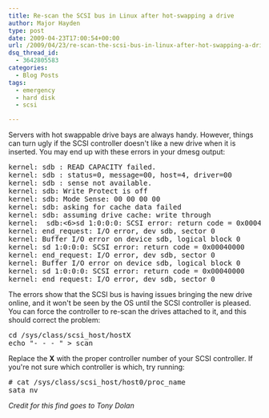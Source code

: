 ```yaml
---
title: Re-scan the SCSI bus in Linux after hot-swapping a drive
author: Major Hayden
type: post
date: 2009-04-23T17:00:54+00:00
url: /2009/04/23/re-scan-the-scsi-bus-in-linux-after-hot-swapping-a-drive/
dsq_thread_id:
  - 3642805583
categories:
  - Blog Posts
tags:
  - emergency
  - hard disk
  - scsi

---
```

Servers with hot swappable drive bays are always handy. However, things can turn ugly if the SCSI controller doesn't like a new drive when it is inserted. You may end up with these errors in your dmesg output:

<pre lang="html">kernel: sdb : READ CAPACITY failed.
kernel: sdb : status=0, message=00, host=4, driver=00
kernel: sdb : sense not available.
kernel: sdb: Write Protect is off
kernel: sdb: Mode Sense: 00 00 00 00
kernel: sdb: asking for cache data failed
kernel: sdb: assuming drive cache: write through
kernel:  sdb:&lt;6>sd 1:0:0:0: SCSI error: return code = 0x00040000
kernel: end_request: I/O error, dev sdb, sector 0
kernel: Buffer I/O error on device sdb, logical block 0
kernel: sd 1:0:0:0: SCSI error: return code = 0x00040000
kernel: end_request: I/O error, dev sdb, sector 0
kernel: Buffer I/O error on device sdb, logical block 0
kernel: sd 1:0:0:0: SCSI error: return code = 0x00040000
kernel: end_request: I/O error, dev sdb, sector 0</pre>

The errors show that the SCSI bus is having issues bringing the new drive online, and it won't be seen by the OS until the SCSI controller is pleased. You can force the controller to re-scan the drives attached to it, and this should correct the problem:

<pre lang="html">cd /sys/class/scsi_host/hostX
echo "- - - " > scan</pre>

Replace the **X** with the proper controller number of your SCSI controller. If you're not sure which controller is which, try running:

<pre lang="html"># cat /sys/class/scsi_host/host0/proc_name
sata_nv</pre>

_Credit for this find goes to Tony Dolan_
